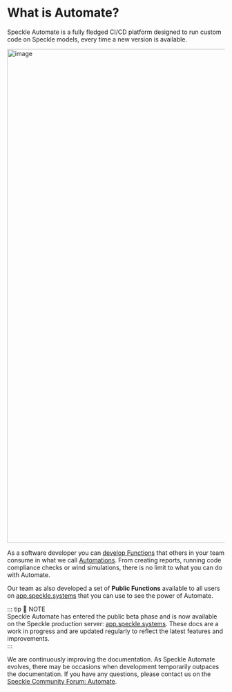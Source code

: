 # What is Automate?

Speckle Automate is a fully fledged CI/CD platform designed to run custom code on Speckle models, every time a new version is available.

<img width="1141" alt="image" src="https://github.com/user-attachments/assets/bcbfdddc-1536-4142-bcbb-9fb5a899ceb5">


As a software developer you can [develop Functions](/create-function) that others in your team consume in what we call [Automations](create-automation). From creating reports, running code compliance checks or wind simulations, there is no limit to what you can do with Automate. 


Our team as also developed a set of **Public Functions** available to all users on [app.speckle.systems](https://app.speckle.systems) that you can use to see the power of Automate. 


::: tip 🚧 NOTE  
Speckle Automate has entered the public beta phase and is now available on the Speckle production server: [app.speckle.systems](https://app.speckle.systems). These docs are a work in progress and are updated regularly to reflect the latest features and improvements.  
:::



We are continuously improving the documentation. As Speckle Automate evolves, there may be occasions when development temporarily outpaces the documentation. If you have any questions, please contact us on the [Speckle Community Forum: Automate](https://speckle.community/c/making-speckle/insiders-automate/27).
